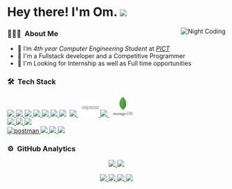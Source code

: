 <h1 align="left">
  Hey there! I'm Om. <img src="https://raw.githubusercontent.com/MartinHeinz/MartinHeinz/master/wave.gif" width="30px">
</h1>

<img alt="Night Coding" src="https://github.com/omkargaikwad23/omkargaikwad23/blob/main/Night-Coding-Pic.gif" align="right"/>

### 👨🏻‍💻 &nbsp;About Me

- 🔭 I’m *4th year Computer Engineering Student* at [*PICT*](https://pict.edu/)
- 🌱 I'm a Fullstack developer and a Competitive Programmer
- 🔭 I'm Looking for Internship as well as Full time opportunities




### 🛠 &nbsp;Tech Stack
<p align="left"> 
    <!-- HTML CSS -->
    <a href="https://www.w3.org/html/" target="_blank"> 
      <img src="https://img.icons8.com/color/48/000000/html-5.png"/> 
    </a> 
    <a href="https://www.w3schools.com/css/" target="_blank"> 
      <img src="https://img.icons8.com/color/48/000000/css3.png"/> 
    </a> 
    <!-- JavaScript -->
    <a href="https://developer.mozilla.org/en-US/docs/Web/JavaScript" target="_blank"> 
      <img src="https://img.icons8.com/color/48/000000/javascript--v2.png"/> 
    </a> 
    <!-- Bootstrap -->
    <a href="https://getbootstrap.com" target="_blank"> 
      <img src="https://img.icons8.com/color/48/000000/bootstrap.png"/> 
    </a> 
    <!-- React, Redux and Material UI-->
    <a href="https://reactjs.org/" target="_blank"> 
      <img src="https://img.icons8.com/color/48/000000/react-native.png"/> 
    </a>
    <a href="https://redux.js.org" target="_blank"> 
      <img src="https://img.icons8.com/color/48/000000/redux.png"/> 
    </a>
    <a href="https://material-ui.com/" target="_blank"><img src="https://img.icons8.com/color/48/000000/material-ui.png"/></a>
    <!-- Node JS, Express JS -->
    <a style="padding-right:8px;padding-left:4px;" href="https://nodejs.org" target="_blank"> 
      <img src="https://img.icons8.com/color/48/000000/nodejs.png"/> 
    </a> 
    <a href="https://expressjs.com" target="_blank"> 
      <img src="https://raw.githubusercontent.com/devicons/devicon/master/icons/express/express-original-wordmark.svg" alt="express" width="40" height="40"/> 
    </a>
    <a style="padding-right:8px;" href="https://www.mysql.com/" target="_blank"> 
      <img src="https://img.icons8.com/fluent/50/000000/mysql-logo.png"/> 
    </a>
    <!-- MongoDB -->
    <a href="https://www.mongodb.com/" target="_blank"> 
      <img src="https://raw.githubusercontent.com/devicons/devicon/master/icons/mongodb/mongodb-original-wordmark.svg" alt="mongodb" width="48" height="48"/> 
    </a> 
    <br>
    <!-- Programming Languages -->
    <a href="https://isocpp.org/" target="_blank">
      <img src="https://img.icons8.com/color/48/000000/c-plus-plus-logo.png"/>
    </a>
    <a href="https://www.java.com" target="_blank"> 
      <img src="https://img.icons8.com/color/48/000000/java-coffee-cup-logo.png"/> 
    </a>
    <a href="https://www.python.org/" target="_blank">
      <img src="https://img.icons8.com/color/48/000000/python--v2.png"/>
    </a>
    <br>
    <!-- Tools -->
    <a href="https://postman.com" target="_blank"> 
      <img src="https://www.vectorlogo.zone/logos/getpostman/getpostman-icon.svg" alt="postman" width="45" height="45"/> 
    </a>   
    <a href="https://git-scm.com/" target="_blank"> 
      <img src="https://img.icons8.com/color/48/000000/git.png"/> 
    </a>
    <a href="https://code.visualstudio.com/" target="_blank">
      <img src="https://img.icons8.com/color/48/000000/visual-studio-code-2019.png"/>
    </a>
    <a href="" target="_blank">
      <img src="https://img.icons8.com/color/48/000000/pycharm.png"/>
    </a>
    <!--<a href="https://www.eclipse.org/" target="_blank">
      <img src="https://img.icons8.com/ios-filled/50/000000/java-eclipse.png"/>
    </a>-->
    <!-- <a href="https://firebase.google.com/" target="_blank"> <img src="https://img.icons8.com/color/48/000000/firebase.png"/> </a>  -->
    <!-- <a href="https://www.jenkins.io" target="_blank"> <img src="https://www.vectorlogo.zone/logos/jenkins/jenkins-icon.svg" alt="jenkins" width="48" height="48"/> </a>  -->
</p>


### ⚙️ &nbsp;GitHub Analytics

<p align="center">
<a href="https://github.com/omtayade">
  <img height="180em" src="https://github-readme-stats-eight-theta.vercel.app/api?username=omtayade&show_icons=true&theme=algolia&include_all_commits=true&count_private=true"/>
  <img height="180em" src="https://github-readme-stats-eight-theta.vercel.app/api/top-langs/?username=omtayade&layout=compact&langs_count=8&theme=algolia"/>
</a>
</p>


<p align="center">
  <a href = "https://www.linkedin.com/in/om-tayade-6654921a9/" title="LinkedIn">
    <img src="https://img.icons8.com/fluent/48/000000/linkedin.png"/>
  </a>

  <a href="mailto:omtayade160901@gmail.com" title="Mail me" target="_blank" onclick="window.open('your WS URL');">
    <img src="https://img.icons8.com/color/48/000000/gmail--v2.png"/>
  </a>
  <a href="https://leetcode.com/om_1609/" title="LeetCode">
<img src="https://img.icons8.com/external-tal-revivo-shadow-tal-revivo/48/000000/external-level-up-your-coding-skills-and-quickly-land-a-job-logo-shadow-tal-revivo.png"/>
  </a>
  <a href="https://auth.geeksforgeeks.org/user/omtayade160901/practice/" title="GeeksforGeeks">
    <img src="https://img.icons8.com/color/48/000000/GeeksforGeeks.png"/>
  </a>

  <!--<a href = "https://twitter.com/"><img src="https://img.icons8.com/fluent/48/000000/twitter.png"/></a>-->
</p>
